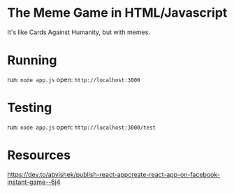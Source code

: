 # The Meme Game in HTML/Javascript

It's like Cards Against Humanity, but with memes.

# Running

run: `node app.js`
open: `http://localhost:3000`

# Testing

run: `node app.js`
open: `http://localhost:3000/test`

# Resources
https://dev.to/abvishek/publish-react-appcreate-react-app-on-facebook-instant-game--6j4
